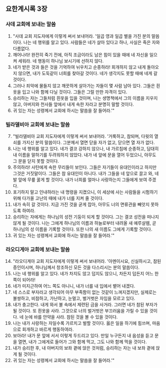 ## 요한계시록 3장
### 사데 교회에 보내는 말씀
1. "사데 교회 지도자에게 이렇게 써서 보내어라. '일곱 영과 일곱 별을 가진 분의 말씀이다. 나는 네 행위를 알고 있다. 사람들은 네가 살아 있다고 하나, 사실은 죽은 자와 다름없다.
2. 깨어나라! 완전히 죽기 전에, 아직 조금이라도 남은 힘이 있을 때에 네 자신을 일으켜 세워라. 네 행동이 하나님 보시기에 선하지 않다.
3. 네가 받은 것과 들은 것을 기억하여 뉘우치고 순종하라! 회개하지 않고 내게 돌아오지 않으면, 내가 도둑같이 너희를 찾아갈 것이다. 네가 생각지도 못할 때에 네게 갈 것이다.
4. 그러나 죄악에 물들지 않고 깨끗하게 살아가는 자들이 몇 사람 남아 있다. 그들은 흰옷을 입고 나와 함께 다닐 것이다. 그들은 그럴 만한 자격이 있다.
5. 승리하는 자는 그들처럼 흰옷을 입을 것이며, 나는 생명책에서 그의 이름을 지우지 않고, 아버지와 천사들 앞에서 내게 속한 자라고 분명히 말할 것이다.
6. 귀 있는 자는 성령께서 교회에 하시는 말씀을 잘 들어라.'"
### 빌라델비아 교회에 보내는 말씀
7. "빌라델비아 교회 지도자에게 이렇게 써서 보내어라. '거룩하고, 참되며, 다윗의 열쇠를 가지신 분의 말씀이다. 그분께서 열면 닫을 자가 없고, 닫으면 열 자가 없다.
8. 나는 네 행위를 알고 있다. 네가 결코 강하지 않으나, 내 가르침에 순종하고, 담대히 내 이름을 말하기를 두려워하지 않았다. 내가 네 앞에 문을 열어 두었으니, 아무도 그 문을 닫지 못할 것이다.
9. 주의하라! 사탄에게 속한 무리들이 보인다. 그들은 자기들이 유대인이라고 하지만 그것은 거짓말이다. 그들은 참 유대인이 아니다. 내가 그들을 네 앞으로 끌고 와, 네 발 앞에 무릎 꿇게 할 것이다. 내가 너희를 얼마나 사랑하는지 그들에게 보여 주겠다.
10. 포기하지 말고 인내하라는 내 명령을 지켰으니, 이 세상에 사는 사람들을 시험하기 위해 다가올 고난의 때에 내가 너를 지켜 줄 것이다.
11. 내가 속히 갈 것이다. 지금 가진 것을 굳게 잡아, 아무도 너의 면류관을 빼앗지 못하도록 하여라.
12. 승리하는 자에게는 하나님의 성전 기둥이 되게 할 것이다. 그는 결코 성전을 떠나지 않게 될 것이다. 나는 그에게 하나님의 이름과 하늘로부터 내려올 새 예루살렘, 곧 하나님의 성 이름을 기록할 것이다. 또한 나의 새 이름도 그에게 기록할 것이다.
13. 귀 있는 자는 성령께서 교회에 하시는 말씀을 잘 들어라.'"
### 라오디게아 교회에 보내는 말씀
14. "라오디게아 교회 지도자에게 이렇게 써서 보내어라. '아멘이시요, 신실하시고, 참된 증인이시며, 하나님께서 창조하신 모든 것을 다스리시는 분의 말씀이다.
15. 나는 네 행위를 알고 있다. 네가 차지도 않고 덥지도 않으니, 차든지 덥든지 어느 한 쪽이 되어라!
16. 네가 미지근하여 어느 쪽도 아니니, 내가 너를 내 입에서 뱉어 내겠다.
17. 네 스스로 부자라고 생각되어 아무 부족함이 없는 것같이 느껴지겠지만, 실제로는 불쌍하고, 비참하고, 가난하고, 눈멀고, 벌거벗은 자임을 모르고 있다.
18. 내가 충고한다. 내게 와서 불 속에서 제련된 금을 사거라. 그러면 네가 참된 부자가 될 것이다. 또 흰옷을 사라. 그것으로 너의 벌거벗은 부끄러움을 가릴 수 있을 것이다. 네 눈에 바를 안약을 사라. 참된 것을 볼 수 있을 것이다.
19. 나는 내가 사랑하는 자일수록 가르치고 벌할 것이다. 옳은 일을 하기에 힘쓰며, 마음으로 회개하고 바르게 행동하여라.
20. 보아라! 내가 문 앞에 서서 이렇게 두드리고 있다. 만일 누구든지 내 음성을 듣고 문을 열면, 내가 그에게로 들어가 그와 함께 먹고, 그도 나와 함께 먹을 것이다.
21. 내가 승리한 후, 내 아버지의 보좌 곁에 앉은 것처럼, 승리하는 자는 내 보좌 곁에 앉게 될 것이다.
22. 귀 있는 자는 성령께서 교회에 하시는 말씀을 잘 들어라.'"